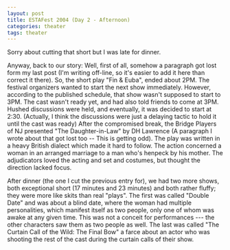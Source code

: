 ```yaml
---
layout: post
title: ESTAFest 2004 (Day 2 - Afternoon)
categories: theater
tags: theater
---
```

Sorry about cutting that short but I was late for dinner.

Anyway, back to our story:  Well, first of all, somehow a paragraph got lost form my last post (I'm writing off-line, so it's easier to add it here than correct it there).  So, the short play "Fin & Euba",  ended about 2PM.  The festival organizers wanted to start the next show immediately.  However, according to the published schedule, that show wasn't supposed to start to 3PM.  The cast wasn't ready yet, and had also told friends to come at 3PM.  Hushed discussions were held, and eventually, it was decided to start at 2:30.  (Actually, I think the discussions were just a delaying tactic to hold it until the cast was ready)
After the compromised break, the Bridge Players of NJ presented "The Daughter-in-Law" by DH Lawrence (A paragraph I wrote about that got lost too -- This is getting odd).  The play was written in a heavy British dialect which made it hard to follow.  The action concerned a woman in an arranged marriage to a man who's henpeck by his mother.  The adjudicators loved the acting and set and costumes, but thought the direction lacked focus. 

After dinner (the one I cut the previous entry for), we had two more shows, both exceptional short (17 minutes and 23 minutes) and both rather fluffy; they were more like skits than real "plays".  The first was called "Double Date" and was about a blind date, where the woman had multiple personalities, which manifest itself as two people, only one of whom was awake at any given time.  This was not a conceit for performances --- the other characters saw them as two people as well.    The last was called "The Curtain Call of the Wild: The Final Bow"  a farce about an actor who was shooting the rest of the cast during the curtain calls of their show.  
